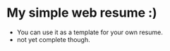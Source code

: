 # My simple web resume :) 
- You can use it as a template for your own resume. 
- not yet complete though.
